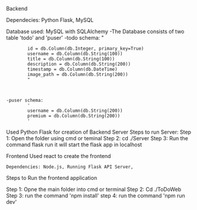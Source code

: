 Backend

Dependecies: Python Flask, MySQL

Database used: MySQL with SQLAlchemy
    -The Database consists of two table 'todo' and 'puser'
    -todo schema:
            "
          
            
            id = db.Column(db.Integer, primary_key=True)
            username = db.Column(db.String(100))
            title = db.Column(db.String(100))
            description = db.Column(db.String(200))
            timestamp = db.Column(db.DateTime)
            image_path = db.Column(db.String(200))
            "


            
    -puser schema:
            '    
            username = db.Column(db.String(200))
            premium = db.Column(db.String(200))
            '

Used Python Flask for creation of Backend Server
Steps to run Server:
Step 1: 
        Open the folder using cmd or teminal
Step 2:
        cd ./Server
Step 3:
        Run the command flask run
        it will start the flask app in localhost

Frontend
    Used react to create the frontend

    Dependencies: Node.js, Running Flask API Server,

Steps to Run the frontend application

Step 1:
        Opne the main folder into cmd or terminal
Step 2:
        Cd ./ToDoWeb
Step 3:
        run the command 'npm install'
step 4: 
        run the command 'npm run dev'
